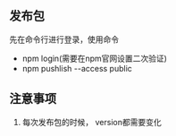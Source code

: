 ## 发布包
先在命令行进行登录，使用命令
- npm login(需要在npm官网设置二次验证)
- npm pushlish --access public

## 注意事项
1. 每次发布包的时候， version都需要变化

